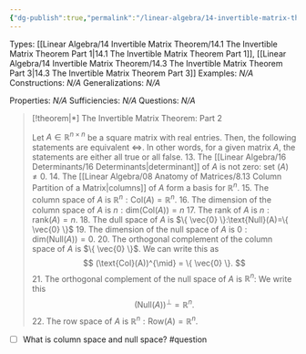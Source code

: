 ```yaml
---
{"dg-publish":true,"permalink":"/linear-algebra/14-invertible-matrix-theorem/14-2-the-invertible-matrix-theorem-part-2/","tags":["Type/Theorem","Topic/Linear_Algebra"]}
---
```


Types: [[Linear Algebra/14 Invertible Matrix Theorem/14.1 The Invertible Matrix Theorem Part 1\|14.1 The Invertible Matrix Theorem Part 1]], [[Linear Algebra/14 Invertible Matrix Theorem/14.3 The Invertible Matrix Theorem Part 3\|14.3 The Invertible Matrix Theorem Part 3]]
Examples: *N/A*
Constructions: *N/A*
Generalizations: *N/A*

Properties: *N/A*
Sufficiencies: *N/A*
Questions: *N/A*

> [!theorem|*] The Invertible Matrix Theorem: Part 2
> 
> Let $A \in \mathbb{R}^{n \times n}$ be a square matrix with real entries. Then, the following statements are equivalent $\iff$. In other words, for a given matrix $A$, the statements are either all true or all false.
> 13. The [[Linear Algebra/16 Determinants/16 Determinants\|determinant]] of $A$ is not zero: set $(A) \neq 0$.
> 14. The [[Linear Algebra/08 Anatomy of Matrices/8.13 Column Partition of a Matrix\|columns]] of $A$ form a basis for $\mathbb{R}^{n}$.
> 15. The column space of $A$ is $\mathbb{R}^{n}: \text{Col}(A)=\mathbb{R}^{n}$.
> 16. The dimension of the column space of $A$ is $n: \text{dim}(\text{Col}(A))=n$
> 17. The rank of $A$ is $n:\text{rank}(A)=n$.
> 18. The dull space of $A$ is $\{ \vec{0} \}:\text{Null}(A)=\{ \vec{0} \}$
> 19. The dimension of the null space of $A$ is $0:\text{dim}(\text{Null}(A))=0$.
> 20. The orthogonal complement of the column space of $A$ is $\{ \vec{0} \}$. We can write this as
> $$
> (\text{Col}(A))^{\mid}  = \{ \vec{0} \}.
> $$
> 21. The orthogonal complement of the null space of $A$ is $\mathbb{R}^{n}$: We write this
> $$
> (\text{Null}(A))^{\perp} = \mathbb{R}^{n}.
> $$
> 22. The row space of $A$ is $\mathbb{R}^{n}: \text{Row}(A)=\mathbb{R}^{n}$.

- [ ] What is column space and null space? #question